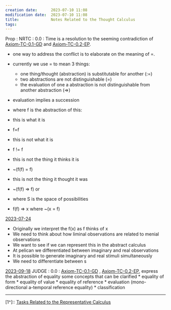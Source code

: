 ```yaml
---
creation date:		2023-07-10 11:08
modification date:	2023-07-10 11:08
title: 				Notes Related to the Thought Calculus
tags:
---
```


Prop : NRTC : 0.0 : Time is a resolution to the seeming contradiction of [Axiom-TC-0.1-GD](Axiom-TC-0.1-GD.md) and [Axiom-TC-0.2-EP](Axiom-TC-0.2-EP.md).

* one way to address the conflict is to elaborate on the meaning of $=$.
* currently we use = to mean 3 things:
	* one thing/thought (abstraction) is substitutable for another (:=)
	* two abstractions are not distinguishable (=)
	* the evaluation of one a abstraction is not distinguishable from another abstraction (=>)
* evaluation implies a succession

* where f is the abstraction of this:
* this is what it is
* f=f
* this is not what it is
* f != f 
* this is not the thing it thinks it is
* ~(f(f) = f)
* this is not the thing it thought it was
* ~(f(f) => f) or
* where S is the space of possibilities
* f(f) => x where ~(x = f)

[2023-07-24](2023-07-24.md)
* Originally we interpret the f(x) as f thinks of x
* We need to think about how liminal observations are related to menial observations
* We want to see if we can represent this in the abstract calculus
* At pelican we differentiated between imaginary and real observations
* It is possible to generate imaginary and real stimuli simultaneously
* We need to differentiate between s

[2023-09-18](2023-09-18.md)
JUDGE : 0.0 : [Axiom-TC-0.1-GD](Axiom-TC-0.1-GD.md) , [Axiom-TC-0.2-EP](Axiom-TC-0.2-EP.md), express the abstraction of equality some concepts that can be clarified
	* equality of form
	* equality of value
	* equality of reference
	* evaluation (mono-directional a-temporal reference equality)
	* classification

---
[1^]:: [Tasks Related to the Representative Calculus](Tasks%20Related%20to%20the%20Representative%20Calculus.md)